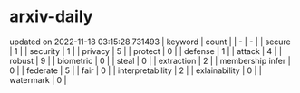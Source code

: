 # arxiv-daily
updated on 2022-11-18 03:15:28.731493
| keyword | count |
| - | - |
| secure | 1 |
| security | 1 |
| privacy | 5 |
| protect | 0 |
| defense | 1 |
| attack | 4 |
| robust | 9 |
| biometric | 0 |
| steal | 0 |
| extraction | 2 |
| membership infer | 0 |
| federate | 5 |
| fair | 0 |
| interpretability | 2 |
| exlainability | 0 |
| watermark | 0 |
